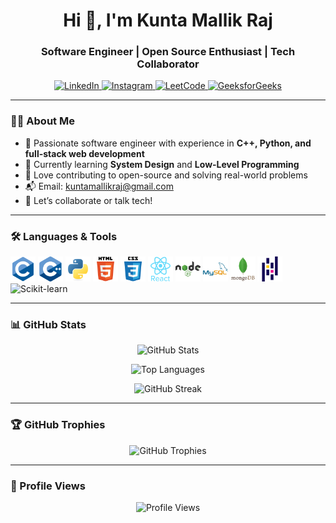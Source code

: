 <h1 align="center">Hi 👋, I'm Kunta Mallik Raj</h1>
<h3 align="center">Software Engineer | Open Source Enthusiast | Tech Collaborator</h3>

<p align="center">
  <a href="https://linkedin.com/in/kuntamallikraj" target="_blank">
    <img alt="LinkedIn" src="https://img.shields.io/badge/LinkedIn-blue?style=flat&logo=linkedin" />
  </a>
  <a href="https://instagram.com/lint_whopper" target="_blank">
    <img alt="Instagram" src="https://img.shields.io/badge/Instagram-%23E4405F.svg?style=flat&logo=instagram&logoColor=white" />
  </a>
  <a href="https://www.leetcode.com/mallik_1503" target="_blank">
    <img alt="LeetCode" src="https://img.shields.io/badge/LeetCode-%23FFA116.svg?style=flat&logo=leetcode&logoColor=white" />
  </a>
  <a href="https://auth.geeksforgeeks.org/user/kuntamallikraj" target="_blank">
    <img alt="GeeksforGeeks" src="https://img.shields.io/badge/GFG-%2318BC9C.svg?style=flat&logo=geeksforgeeks&logoColor=white" />
  </a>
</p>

---

### 👨‍💻 About Me
- 💼 Passionate software engineer with experience in **C++, Python, and full-stack web development**  
- 🌱 Currently learning **System Design** and **Low-Level Programming**  
- 🤝 Love contributing to open-source and solving real-world problems  
- 📬 Email: kuntamallikraj@gmail.com  
- 💬 Let’s collaborate or talk tech!

---

### 🛠️ Languages & Tools
<p align="left">
  <img src="https://raw.githubusercontent.com/devicons/devicon/master/icons/c/c-original.svg" alt="C" width="40" height="40"/>
  <img src="https://raw.githubusercontent.com/devicons/devicon/master/icons/cplusplus/cplusplus-original.svg" alt="C++" width="40" height="40"/>
  <img src="https://raw.githubusercontent.com/devicons/devicon/master/icons/python/python-original.svg" alt="Python" width="40" height="40"/>
  <img src="https://raw.githubusercontent.com/devicons/devicon/master/icons/html5/html5-original-wordmark.svg" alt="HTML5" width="40" height="40"/>
  <img src="https://raw.githubusercontent.com/devicons/devicon/master/icons/css3/css3-original-wordmark.svg" alt="CSS3" width="40" height="40"/>
  <img src="https://raw.githubusercontent.com/devicons/devicon/master/icons/react/react-original-wordmark.svg" alt="React" width="40" height="40"/>
  <img src="https://raw.githubusercontent.com/devicons/devicon/master/icons/nodejs/nodejs-original-wordmark.svg" alt="Node.js" width="40" height="40"/>
  <img src="https://raw.githubusercontent.com/devicons/devicon/master/icons/mysql/mysql-original-wordmark.svg" alt="MySQL" width="40" height="40"/>
  <img src="https://raw.githubusercontent.com/devicons/devicon/master/icons/mongodb/mongodb-original-wordmark.svg" alt="MongoDB" width="40" height="40"/>
  <img src="https://raw.githubusercontent.com/devicons/devicon/master/icons/pandas/pandas-original.svg" alt="Pandas" width="40" height="40"/>
  <img src="https://upload.wikimedia.org/wikipedia/commons/0/05/Scikit_learn_logo_small.svg" alt="Scikit-learn" width="40" height="40"/>
</p>

---

### 📊 GitHub Stats
<p align="center">
  <img src="https://github-readme-stats.vercel.app/api?username=kuntamallikraj&show_icons=true&theme=default" alt="GitHub Stats" />
</p>
<p align="center">
  <img src="https://github-readme-stats.vercel.app/api/top-langs/?username=kuntamallikraj&layout=compact" alt="Top Languages" />
</p>
<p align="center">
  <img src="https://github-readme-streak-stats.herokuapp.com/?user=kuntamallikraj" alt="GitHub Streak" />
</p>

---

### 🏆 GitHub Trophies
<p align="center">
  <img src="https://github-profile-trophy.vercel.app/?username=kuntamallikraj&margin-w=10&theme=flat" alt="GitHub Trophies" />
</p>

---

### 👀 Profile Views
<p align="center">
  <img src="https://komarev.com/ghpvc/?username=kuntamallikraj&label=Profile%20views&color=0e75b6&style=flat" alt="Profile Views" />
</p>
